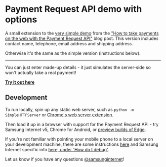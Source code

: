 # Payment Request API demo with options

A small extension to the [very simple demo](https://github.com/SamsungInternet/examples/tree/master/payment-request-demo-simple) from the 
["How to take payments on the web with the Payment Request API"](https://medium.com/samsung-internet-dev/how-to-take-payments-on-the-web-with-the-payment-request-api-a523f6fc7c1f)
blog post. This version includes contact name, telephone, email address and shipping address. 

Otherwise it's the same as the simple version (instructions below).

***

You can just enter made-up details - it just simulates the server-side so won't actually take a real payment!

**[Try it out here](https://samsunginter.net/examples/payment-request-demo-options/)**

## Development

To run locally, spin up any static web server, such as `python -m SimpleHTTPServer`
or [Chrome's web server extension](https://chrome.google.com/webstore/detail/web-server-for-chrome/ofhbbkphhbklhfoeikjpcbhemlocgigb?hl=en).

Then load it up in a browser with support for the Payment Request API - try Samsung Internet v5,
Chrome for Android, or [preview builds of Edge](https://blogs.windows.com/msedgedev/2016/12/15/payment-request-api-edge/).

If you're not familiar with pointing your mobile phone to a local server on your development machine,
there are some instructions [here](https://developers.google.com/web/tools/chrome-devtools/remote-debugging/local-server) 
and Samsung Internet specific info [here, under 'How do I debug'](https://medium.com/samsung-internet-dev/introducing-samsung-internet-for-developers-6c3a3be42f72).

Let us know if you have any questions [@samsunginternet](https://twitter.com/samsunginternet)!
